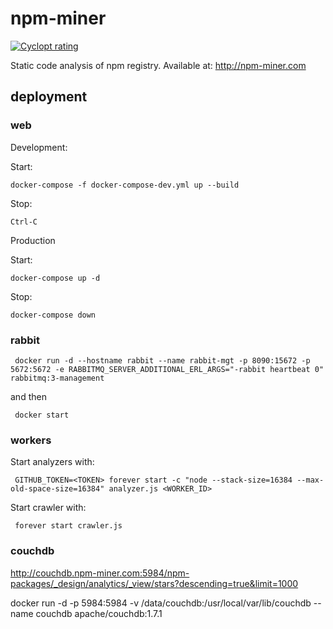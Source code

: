 # npm-miner

[![Cyclopt rating](https://qaas.cyclopt.com/api/projects/5ae9878bf0114a000448c17c/badge)](https://qaas.cyclopt.com)

Static code analysis of npm registry. Available at: http://npm-miner.com

## deployment

### web

Development:

Start:

    docker-compose -f docker-compose-dev.yml up --build

Stop:

    Ctrl-C

Production

Start:

    docker-compose up -d

Stop:

    docker-compose down

### rabbit

     docker run -d --hostname rabbit --name rabbit-mgt -p 8090:15672 -p 5672:5672 -e RABBITMQ_SERVER_ADDITIONAL_ERL_ARGS="-rabbit heartbeat 0" rabbitmq:3-management

and then

     docker start

### workers

Start analyzers with:

     GITHUB_TOKEN=<TOKEN> forever start -c "node --stack-size=16384 --max-old-space-size=16384" analyzer.js <WORKER_ID>

Start crawler with:

     forever start crawler.js

### couchdb

http://couchdb.npm-miner.com:5984/npm-packages/_design/analytics/_view/stars?descending=true&limit=1000

docker run -d -p 5984:5984 -v /data/couchdb:/usr/local/var/lib/couchdb --name couchdb apache/couchdb:1.7.1